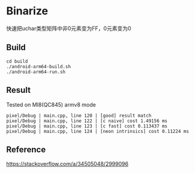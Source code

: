 # Binarize

快速把uchar类型矩阵中非0元素变为FF，0元素变为0

## Build
```
cd build
./android-arm64-build.sh
./android-arm64-run.sh
```

## Result
Tested on MI8(QC845) armv8 mode

```
pixel/Debug | main.cpp, line 120 | [good] result match
pixel/Debug | main.cpp, line 122 | [c naive] cost 1.49156 ms
pixel/Debug | main.cpp, line 123 | [c fast] cost 0.113437 ms
pixel/Debug | main.cpp, line 124 | [neon intrinsics] cost 0.11224 ms
```

## Reference

https://stackoverflow.com/a/34505048/2999096